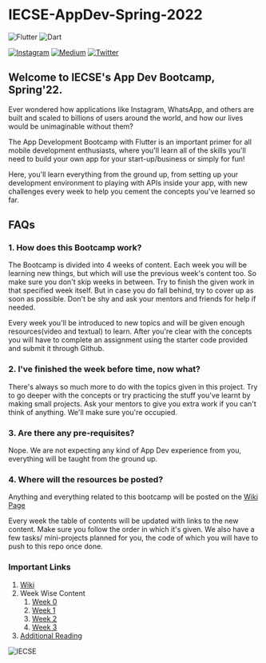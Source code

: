 # IECSE-AppDev-Spring-2022



![Flutter](https://img.shields.io/badge/Flutter-%2302569B.svg?style=for-the-badge&logo=Flutter&logoColor=white) 
![Dart](https://img.shields.io/badge/dart-%230175C2.svg?style=for-the-badge&logo=dart&logoColor=white)



[![Instagram](https://img.shields.io/badge/iecsemanipal-%23E4405F.svg?style=for-the-badge&logo=Instagram&logoColor=white)](https://www.instagram.com/iecsemanipal/)
[![Medium](https://img.shields.io/badge/Medium-12100E?style=for-the-badge&logo=medium&logoColor=white)](https://medium.com/iecse-hashtag/latest) 
[![Twitter](https://img.shields.io/badge/iecsemanipal-%231DA1F2.svg?style=for-the-badge&logo=Twitter&logoColor=white)](https://twitter.com/iecsemanipal)


<!-- Icons copy karna aaye ho kya? -->

## Welcome to IECSE's App Dev Bootcamp, Spring'22.

Ever wondered how applications like Instagram, WhatsApp, and others are built and scaled to billions of users around the world, and how our lives would be unimaginable without them?

The App Development Bootcamp with Flutter is an important primer for all mobile development enthusiasts, where you'll learn all of the skills you'll need to build your own app for your start-up/business or simply for fun!

Here, you'll learn everything from the ground up, from setting up your development environment to playing with APIs inside your app, with new challenges every week to help you cement the concepts you've learned so far.



## FAQs

### 1. How does this Bootcamp work?
The Bootcamp is divided into 4 weeks of content. Each week you will be learning new things, but which will use the previous week's content too. So make sure you don't skip weeks in between. Try to finish the given work in that specified week itself. But in case you do fall behind, try to cover up as soon as possible. Don't be shy and ask your mentors and friends for help if needed. 

Every week you'll be introduced to new topics and will be given enough resources(video and textual) to learn. After you're clear with the concepts you will have to complete an assignment using the starter code provided and submit it through Github.

### 2. I've finished the week before time, now what?
There's always so much more to do with the topics given in this project. Try to go deeper with the concepts or try practicing the stuff you've learnt by making small projects. Ask your mentors to give you extra work if you can't think of anything. We'll make sure you're occupied.

### 3. Are there any pre-requisites?
Nope. We are not expecting any kind of App Dev experience from you, everything will be taught from the ground up.

### 4. Where will the resources be posted?
Anything and everything related to this bootcamp will be posted on the [Wiki Page](https://github.com/divyanshkul/IECSE-AppDev-Spring-2022/wiki)

Every week the table of contents will be updated with links to the new content. Make sure you follow the order in which it's given. We also have a few tasks/ mini-projects planned for you, the code of which you will have to push to this repo once done.

### Important Links
1. [Wiki](https://github.com/divyanshkul/IECSE-AppDev-Spring-2022/wiki)
2. Week Wise Content
   1. [Week 0](https://github.com/divyanshkul/IECSE-AppDev-Spring-2022/wiki/Week-0)
   2. [Week 1](https://github.com/divyanshkul/IECSE-AppDev-Spring-2022/wiki/Week-1)
   3. [Week 2](https://github.com/divyanshkul/IECSE-AppDev-Spring-2022/wiki/Week-2)
   4. [Week 3](https://)
3. [Additional Reading](https://page-banana-hai.vercel.app/)


   
![IECSE](https://img.shields.io/badge/IECSE-Spring%20Bootcamp%202022-important)


